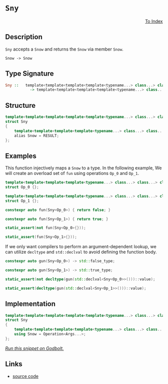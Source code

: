 <!-- Copyright 2024 Feng Mofan
SPDX-License-Identifier: Apache-2.0 -->

# `Sny`

<p style='text-align: right;'><a href="../../index.md#identities">To Index</a></p>

## Description

`Sny` accepts a `Snow` and returns the `Snow` via member `Snow`.

<pre><code>Snow -> Snow</code></pre>

## Type Signature

```Haskell
Sny ::   template<template<template<template<typename...> class...> class...> class...> class...
           -> template<template<template<template<typename...> class...> class...> class...>
```

## Structure

```C++
template<template<template<template<template<typename...> class...> class...> class...> class>
struct Sny
{
    template<template<template<template<typename...> class...> class...> class...>
    alias Snow = RESULT;
};
```

## Examples

This function injectively maps a `Snow` to a type.
In the following example, We will create an overload set of `fun` using operations `Op_0` and `Op_1`.

```C++
template<template<template<template<typename...> class...> class...> class...>
struct Op_0 {};

template<template<template<template<typename...> class...> class...> class...>
struct Op_1 {};

constexpr auto fun(Sny<Op_0>) { return false; }

constexpr auto fun(Sny<Op_1>) { return true; }

static_assert(not fun(Sny<Op_0>{}));

static_assert(fun(Sny<Op_1>{}));
```

If we only want compilers to perform an argument-dependent lookup, we can utilize `decltype` and `std::declval` to avoid defining the function body.

```C++
constexpr auto gun(Sny<Op_0>) -> std::false_type;

constexpr auto gun(Sny<Op_1>) -> std::true_type;

static_assert(not decltype(gun(std::declval<Sny<Op_0>>()))::value);

static_assert(decltype(gun(std::declval<Sny<Op_1>>()))::value);
```

## Implementation

```C++
template<template<template<template<template<typename...> class...> class...> class...> class Operation>
struct Sny
{
    template<template<template<template<typename...> class...> class...> class...Args>
    using Snow = Operation<Args...>;
};
```

[*Run this snippet on Godbolt.*](https://godbolt.org/#z:OYLghAFBqd5QCxAYwPYBMCmBRdBLAF1QCcAaPECAMzwBtMA7AQwFtMQByARg9KtQYEAysib0QXACx8BBAKoBnTAAUAHpwAMvAFYTStJg1DIApACYAQuYukl9ZATwDKjdAGFUtAK4sGIAGwAnKSuADJ4DJgAcj4ARpjEIADMABykAA6oCoRODB7evgHBmdmOAuGRMSzxiam2mPZlDEIETMQE%2BT5%2BQfWNuS1tBBXRcQnJaQqt7Z2FPZODw1U14wCUtqhexMjsHASYLOkGeyZJbnsHR5gnZ/uHTMen53cPNxf3V48AnumMrJgAdICTtgANTIAwKBSA/7AsEQqFApKg8FMSHQ2EoyEggDyP2I91ywJMGgAgpNiF4HCChAxUAB3KhiWjEkkmADsVlJIO5IKel2ufPeAtu/MeIqFXx%2BzDY6KRcNRCJhcsxiox8OhJOIwAURK5PK82SM1NpdJBJwAIji8QSBNdNdrZdgTpzWWzzc6WSyAPQAKj9/oDga93oDIIAKtghGGhCCA8HSb7A0n/fHWaTBS8Mx9Xs9s1mBd9fjLEcj1SX5WjyyrHSzyZSCFaAPoaM0c9nupIuln5sVvTPi/t9vOF6UAqtlpWlhWOiuqpG1ggUqm4xtcVtWN0e0kh/0ggBieGIk3DmGPcc9pLQDEmmFU6WIIKYXiIIKoXgYEBp9MZtGZpxXGjAis64gsQmAEJsDCvmISjOq27rbpeAg3neD5Pi%2Bb4fl%2BDJMtcK5cEBIFgRBxBQYuXgfBY8EXmSrSOMgjYKgkBAQLSDaYZ%2BJo/n%2BbgAUSbZuisKxbmmtEEgxTHtNQ76cd%2BuH/ukq78Ru5pCSJO5%2BtSmBXugJ5nimNHmEkETgl4WBmqcz50IQny6qJV4ofej7PqgILADJ2HcXhimAUiwEALSwpM6AgCAP5KI2BCFupSHXnsqHOS%2B7lYVx8m8YpBF%2BSCgVysFoXkZgkXRZ2NHzPRjGQsxrGoA2WDglFPzQDJeUgHVtAAG5iNcnlpXx85IhAQkrKFnXeJgwklYhYnlZJLFtQ1mBNR%2BLVtaN3Wpb%2B3lKf12CDUJI1iBRE0WBway0JwACsvB%2BBwWikKgnBuNY1gggoGxbJgZpmEkPCkAQminWsADWIAXZI/waJIXBskkGgXRoZj%2BP4ZgpGk50cJIvAsBIGgaKQN13Q9HC8AoIB4/9t2naQcCwDAiAgBsBDpM%2B5CUGgBx0AkUR/JwqgpP4/n%2BJIbnIMgIJSP8Zi8Jg%2BBEMQeAhVwMiCCIYjsFIyvyEoagA6QuhK3S%2BLpJwPBnZd1260T2LPszDaoFQIJ8wLQsi2LEtmCCEAeBz9APkZXArLwFNaGsEBIOz6Sc2QFAQBHUcgMAUhmHwdB7EelCxLrsQRG0nwm7w2fMMQnzYrE2jaRTv3s2wgjYgwtB55TpBYLEXjAG4TKk9wvBYCwhjAOITf4GBDh4O1p667e2nPjsv0RHs6N3bQeCxPixceFguuLng2Pd6Q4/ELEWSYOa%2Bz98vRgA2sVAGNqABqeCYHSuKMPnmuq%2BIGv8IIigqOoTf630P3FAz1LD6BXqTSAaxUDpCaF3fywULSmEsNYMwhMD7yywJAwavQK65BcAwdwnguh6DCBEEY1QxhKxKDkAQMw/DUKyLQhgixRiJCVnYPBAgBjTGIYUDhDQuHNCmEMchSwqG2BEfQvQ8x2isMoewtYb1NjbAkGbDgV18aW04I7fmgthbAFFuLcGHsIC4EICQL6P1A5/SvmsBAmAmBYESDgkGkgkj/ECEkNkkhIZmEkP4XGF0ejo0xqQbGP1/j%2BC4P4FIgQUgxLBlwC6Xj/BaKbkTEmZNbGU1DnTMODMbYsxjnHX23M2CcDaCwdqbJ/JMHlEaLggR/hcAhtLWWJAFZ6G/sIUQn9pA9N/jrABIBk6GyYMbbu6jNEE14FbIpdsHZVJqXUhpwBxbNNaS2L2qAfYJCsWYGxwcqYFNKQkVmsddmR19iAZZtSURGCaVwPGNBaBp1JhATOTdC65zfj84updy4ODftXRgBA64N11i3NuHdfxd1%2Br3c%2BOw7rDzwePLud0p7IBnm/eeDRdbL1XrnDeyKg7y13r9A%2BR8lCnz7kYC%2BoBcl8FvgoB%2BT8X43V%2Bj0j%2B6sBmyCGf/O6uhk4GEvsgqwYDCXYOgbA3I8DEFJHNOK1B6CEiYInlA3Bo9nAQFcNIpWZDKhsL0DQpo%2BqMhMKaPI5YAi%2BjcKkXwhhWqmg8NEUahRMiHUFCdbIt1FCbVKPeqogO%2BhzbpMJjou5qyHnrKaS0iGntzFyysQHIOdjSAOKcWMHBoSsbJGaZDNkKS2Qw0kP4oWStZn3U4Fk8mV9qb5KQIzW2FyznEHKTsKpLsWAKHamLdqcbLiTHaRYzB3TZA8okHyn%2B2tBU6GSKQcZkzTaho0RbDJnBrZM2fCCe2j5iAsG7b2/tg73jHh2Xsv230khHPracq5UdW0PpuX29IikB2BEbEOggjED1CxTm8hIHyvl3X%2BY3X6YHAUVxBbsmu4L66NxRZgVu7dO5v0RfS0lzdDxoonk3LFOK954sXrwQla9Pgkq3uSt%2BVLj60vPhERlIdmVMHvo/Z%2BUo37cr6byzWArda6CSEAsVoCbBSvgDKuBnAvR5WVZYNBcyMEKw1Tgzh2q/C6sIeaw1/qJGmtyOa/T5QxHGttUI115q1MupEdaiRvrLM2ZMx6kNyiPpqNXTM7RHB92HuFj2vtIIP3/G/YmjpV7rFptyfYxxzjKDqLCdjMwzSkhJAuvDKGuMUtslieGuZNbbDZOOUJUgbiLqeIuikRGgRJCBBht4rgQn0ZJHXRG4mOSQ7qKlrl6tbWitrAPtkZwkggA%3D)

## Links

- [source code](../../../conceptrodon/sny.hpp)
